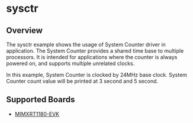 # sysctr

## Overview

The sysctr example shows the usage of System Counter driver in application. The System Counter provides
a shared time base to multiple processors. It is intended for applications where the counter is always
powered on, and supports multiple unrelated clocks.

In this example, System Counter is clocked by 24MHz base clock. System Counter count value will be printed
at 3 second and 5 second.

## Supported Boards
- [MIMXRT1180-EVK](../../_boards/evkmimxrt1180/driver_examples/sysctr/example_board_readme.md)

